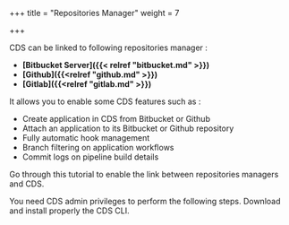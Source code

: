 +++
title = "Repositories Manager"
weight = 7

+++

CDS can be linked to following repositories manager :

 - **[Bitbucket Server]({{< relref "bitbucket.md" >}})**
 - **[Github]({{<relref "github.md" >}})**
 - **[Gitlab]({{<relref "gitlab.md" >}})**

It allows you to enable some CDS features such as :

 - Create application in CDS from Bitbucket or Github
 - Attach an application to its Bitbucket or Github repository
 - Fully automatic hook management
 - Branch filtering on application workflows
 - Commit logs on pipeline build details

Go through this tutorial to enable the link between repositories managers and CDS.


You need CDS admin privileges to perform the following steps.
Download and install properly the CDS CLI.
